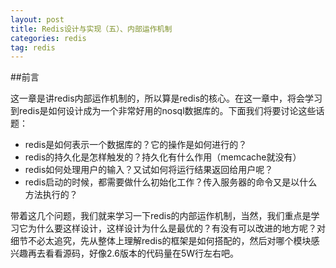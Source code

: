 ```yaml
---
layout: post
title: Redis设计与实现（五）、内部运作机制
categories: redis
tag: redis
---
```


##前言

这一章是讲redis内部运作机制的，所以算是redis的核心。在这一章中，将会学习到redis是如何设计成为一个非常好用的nosql数据库的。下面我们将要讨论这些话题：

* redis是如何表示一个数据库的？它的操作是如何进行的？
* redis的持久化是怎样触发的？持久化有什么作用（memcache就没有）
* redis如何处理用户的输入？又试如何将运行结果返回给用户呢？
* redis启动的时候，都需要做什么初始化工作？传入服务器的命令又是以什么方法执行的？

带着这几个问题，我们就来学习一下redis的内部运作机制，当然，我们重点是学习它为什么要这样设计，这样设计为什么是最优的？有没有可以改进的地方呢？对细节不必太追究，先从整体上理解redis的框架是如何搭配的，然后对哪个模块感兴趣再去看看源码，好像2.6版本的代码量在5W行左右吧。


